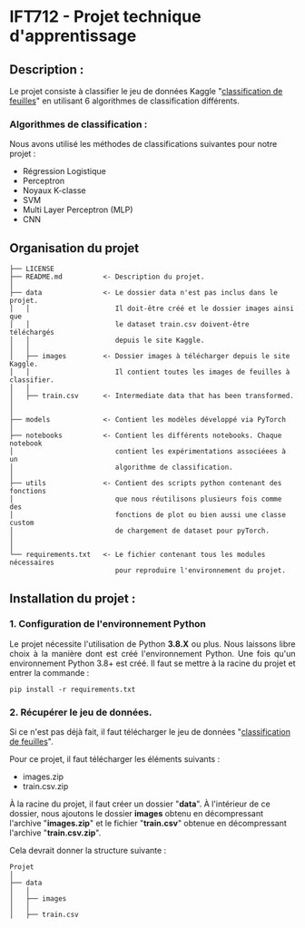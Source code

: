 IFT712 - Projet technique d'apprentissage
==============================

Description :
-------------
Le projet consiste à classifier le jeu de données Kaggle  "[classification de feuilles](https://www.kaggle.com/c/leaf-classification)" en utilisant 6 algorithmes de classification différents.

### Algorithmes de classification :
Nous avons utilisé les méthodes de classifications suivantes pour notre projet : 
- Régression Logistique
- Perceptron
- Noyaux K-classe
- SVM
- Multi Layer Perceptron (MLP)
- CNN 


Organisation du projet
------------

    ├── LICENSE
    ├── README.md          <- Description du projet.
    │
    ├── data               <- Le dossier data n'est pas inclus dans le projet.
    │   │                     Il doit-être créé et le dossier images ainsi que
    │   │                     le dataset train.csv doivent-être téléchargés 
    │   │                     depuis le site Kaggle.
    │   │
    │   ├── images         <- Dossier images à télécharger depuis le site Kaggle.
    │   │                     Il contient toutes les images de feuilles à classifier.
    │   │
    │   ├── train.csv      <- Intermediate data that has been transformed.
    │
    │
    ├── models             <- Contient les modèles développé via PyTorch
    │
    ├── notebooks          <- Contient les différents notebooks. Chaque notebook
    │                         contient les expérimentations associéees à un
    │                         algorithme de classification.
    │
    ├── utils              <- Contient des scripts python contenant des fonctions
    │                         que nous réutilisons plusieurs fois comme des
    │                         fonctions de plot ou bien aussi une classe custom
    │                         de chargement de dataset pour pyTorch.    
    │
    │
    └── requirements.txt   <- Le fichier contenant tous les modules nécessaires 
                              pour reproduire l'environnement du projet.


Installation du projet :
----------------------

### 1. Configuration de l'environnement Python

<div style="text-align: justify">
    Le projet nécessite l'utilisation de Python <b>3.8.X</b> ou plus.
    Nous laissons libre choix à la manière dont est créé l'environnement Python.
    Une fois qu'un environnement Python 3.8+ est créé.
    Il faut se mettre à la racine du projet et entrer la commande :
</div>

```
pip install -r requirements.txt
```

### 2. Récupérer le jeu de données.

Si ce n'est pas déjà fait, il faut télécharger le jeu de données "[classification de feuilles](https://www.kaggle.com/c/leaf-classification)".

Pour ce projet, il faut télécharger les éléments suivants :
- images.zip
- train.csv.zip

À la racine du projet, il faut créer un dossier "<b>data</b>". À l'intérieur de ce dossier, nous ajoutons le dossier <b>images</b> obtenu en décompressant l'archive "<b>images.zip</b>" et le fichier "<b>train.csv</b>" obtenue en décompressant l'archive "<b>train.csv.zip</b>".

Cela devrait donner la structure suivante :

    Projet
    │
    ├── data              
    │   │
    │   ├── images   
    │   │
    │   ├── train.csv 
